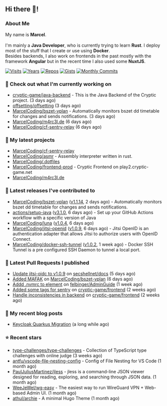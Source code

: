 ## Hi there 👋!




### About Me

My name is **Marcel**.
<br><br>
I'm mainly a **Java Developer**, who is currently trying to learn **Rust**. I deploy most of the stuff that I create or use using **Docker**.
<br>
Besides backends, I also work on frontends in the past mostly with the framework **Angular** but in the recent time I also used some **NuxtJS**. 

[![Visits](https://badges.pufler.dev/visits/MarcelCoding/MarcelCoding?style=flat-square&color=black&logo=github)](https://github.com/MarcelCoding)
[![Years](https://badges.pufler.dev/years/MarcelCoding?style=flat-square&color=black&logo=github)](https://github.com/MarcelCoding)
[![Repos](https://badges.pufler.dev/repos/MarcelCoding?style=flat-square&color=black&logo=github)](https://github.com/MarcelCoding?tab=repositories)
[![Gists](https://badges.pufler.dev/gists/MarcelCoding?style=flat-square&color=black&logo=github)](https://gist.github.com/MarcelCoding)
[![Monthly Commits](https://badges.pufler.dev/commits/monthly/MarcelCoding?style=flat-square&color=black&logo=github)](https://github.com/MarcelCoding)

### 👷 Check out what I'm currently working on

- [cryptic-game/java-backend](https://github.com/cryptic-game/java-backend) - This is the Java Backend of the Cryptic project. (3 days ago)
- [offsetting/offsetting](https://github.com/offsetting/offsetting) (3 days ago)
- [MarcelCoding/bszet-vplan](https://github.com/MarcelCoding/bszet-vplan) - Automatically monitors bszet dd timetable for changes and sends notifications. (3 days ago)
- [MarcelCoding/m4rc3l.de](https://github.com/MarcelCoding/m4rc3l.de) (6 days ago)
- [MarcelCoding/cf-sentry-relay](https://github.com/MarcelCoding/cf-sentry-relay) (6 days ago)

### 🌱 My latest projects

- [MarcelCoding/cf-sentry-relay](https://github.com/MarcelCoding/cf-sentry-relay)
- [MarcelCoding/asmr](https://github.com/MarcelCoding/asmr) - Assembly interpreter written in rust.
- [MarcelCoding/.dotfiles](https://github.com/MarcelCoding/.dotfiles)
- [MarcelCoding/frontend-prod](https://github.com/MarcelCoding/frontend-prod) - Cryptic Frontend on play2.cryptic-game.net
- [MarcelCoding/m4rc3l.de](https://github.com/MarcelCoding/m4rc3l.de)

### 🔭 Latest releases I've contributed to

- [MarcelCoding/bszet-vplan](https://github.com/MarcelCoding/bszet-vplan) ([v1.1.14](https://github.com/MarcelCoding/bszet-vplan/releases/tag/v1.1.14), 2 days ago) - Automatically monitors bszet dd timetable for changes and sends notifications.
- [actions/setup-java](https://github.com/actions/setup-java) ([v3.1.0](https://github.com/actions/setup-java/releases/tag/v3.1.0), 6 days ago) - Set up your GitHub Actions workflow with a specific version of Java
- [MarcelCoding/luna](https://github.com/MarcelCoding/luna) ([v1.0.4](https://github.com/MarcelCoding/luna/releases/tag/v1.0.4), 6 days ago)
- [MarcelCoding/jitsi-openid](https://github.com/MarcelCoding/jitsi-openid) ([v1.0.9](https://github.com/MarcelCoding/jitsi-openid/releases/tag/v1.0.9), 6 days ago) - Jitsi OpenID is an authentication adapter that allows Jitsi to authorize users with OpenID Connect.
- [MarcelCoding/docker-ssh-tunnel](https://github.com/MarcelCoding/docker-ssh-tunnel) ([v1.0.2](https://github.com/MarcelCoding/docker-ssh-tunnel/releases/tag/v1.0.2), 1 week ago) - Docker SSH Tunnel is a pre configured SSH Daemon to tunnel a local port.

### 🔨 Latest Pull Requests I published

- [Update jitsi-oidc to v1.0.9](https://github.com/secshellnet/docs/pull/10) on [secshellnet/docs](https://github.com/secshellnet/docs) (5 days ago)
- [Added MAFAK](https://github.com/MarcelCoding/bszet-vplan/pull/107) on [MarcelCoding/bszet-vplan](https://github.com/MarcelCoding/bszet-vplan) (6 days ago)
- [Addd .nvmrc to element](https://github.com/felbinger/AdminGuide/pull/63) on [felbinger/AdminGuide](https://github.com/felbinger/AdminGuide) (1 week ago)
- [Added some tags for sentry](https://github.com/cryptic-game/frontend/pull/356) on [cryptic-game/frontend](https://github.com/cryptic-game/frontend) (2 weeks ago)
- [Handle inconsistencies in backend](https://github.com/cryptic-game/frontend/pull/355) on [cryptic-game/frontend](https://github.com/cryptic-game/frontend) (2 weeks ago)

### 📜 My recent blog posts

- [Keycloak Quarkus Migration](https://m4rc3l.de/blog/keycloak-quarkus-migration) (a long while ago)

### ⭐ Recent stars

- [type-challenges/type-challenges](https://github.com/type-challenges/type-challenges) - Collection of TypeScript type challenges with online judge (3 weeks ago)
- [antfu/vscode-file-nesting-config](https://github.com/antfu/vscode-file-nesting-config) - Config of File Nesting for VS Code (1 month ago)
- [PaulJuliusMartinez/jless](https://github.com/PaulJuliusMartinez/jless) - jless is a command-line JSON viewer designed for reading, exploring, and searching through JSON data. (1 month ago)
- [WeeJeWel/wg-easy](https://github.com/WeeJeWel/wg-easy) - The easiest way to run WireGuard VPN &#43; Web-based Admin UI. (1 month ago)
- [athul/archie](https://github.com/athul/archie) - A minimal Hugo Theme (1 month ago)
